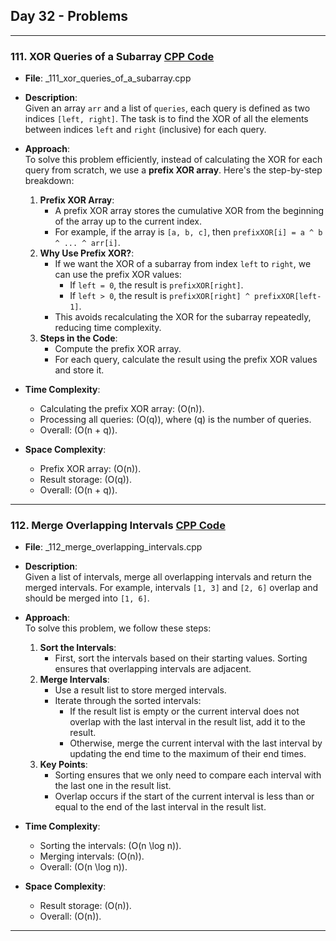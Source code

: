 ## Day 32 - Problems

---

### 111. **XOR Queries of a Subarray** [CPP Code](./_111_xor_queries_of_a_subarray.cpp)  
   - **File**: _111_xor_queries_of_a_subarray.cpp  
   - **Description**:  
     Given an array `arr` and a list of `queries`, each query is defined as two indices `[left, right]`. The task is to find the XOR of all the elements between indices `left` and `right` (inclusive) for each query.  

   - **Approach**:  
     To solve this problem efficiently, instead of calculating the XOR for each query from scratch, we use a **prefix XOR array**. Here's the step-by-step breakdown:  
     1. **Prefix XOR Array**:  
        - A prefix XOR array stores the cumulative XOR from the beginning of the array up to the current index.  
        - For example, if the array is `[a, b, c]`, then `prefixXOR[i] = a ^ b ^ ... ^ arr[i]`.  
     2. **Why Use Prefix XOR?**:  
        - If we want the XOR of a subarray from index `left` to `right`, we can use the prefix XOR values:  
          - If `left = 0`, the result is `prefixXOR[right]`.  
          - If `left > 0`, the result is `prefixXOR[right] ^ prefixXOR[left-1]`.  
        - This avoids recalculating the XOR for the subarray repeatedly, reducing time complexity.  
     3. **Steps in the Code**:  
        - Compute the prefix XOR array.  
        - For each query, calculate the result using the prefix XOR values and store it.  

   - **Time Complexity**:  
     - Calculating the prefix XOR array: \(O(n)\).  
     - Processing all queries: \(O(q)\), where \(q\) is the number of queries.  
     - Overall: \(O(n + q)\).  

   - **Space Complexity**:  
     - Prefix XOR array: \(O(n)\).  
     - Result storage: \(O(q)\).  
     - Overall: \(O(n + q)\).  

---

### 112. **Merge Overlapping Intervals** [CPP Code](./_112_merge_overlapping_intervals.cpp)  
   - **File**: _112_merge_overlapping_intervals.cpp  
   - **Description**:  
     Given a list of intervals, merge all overlapping intervals and return the merged intervals. For example, intervals `[1, 3]` and `[2, 6]` overlap and should be merged into `[1, 6]`.  

   - **Approach**:  
     To solve this problem, we follow these steps:  
     1. **Sort the Intervals**:  
        - First, sort the intervals based on their starting values. Sorting ensures that overlapping intervals are adjacent.  
     2. **Merge Intervals**:  
        - Use a result list to store merged intervals.  
        - Iterate through the sorted intervals:  
          - If the result list is empty or the current interval does not overlap with the last interval in the result list, add it to the result.  
          - Otherwise, merge the current interval with the last interval by updating the end time to the maximum of their end times.  
     3. **Key Points**:  
        - Sorting ensures that we only need to compare each interval with the last one in the result list.  
        - Overlap occurs if the start of the current interval is less than or equal to the end of the last interval in the result list.  

   - **Time Complexity**:  
     - Sorting the intervals: \(O(n \log n)\).  
     - Merging intervals: \(O(n)\).  
     - Overall: \(O(n \log n)\).  

   - **Space Complexity**:  
     - Result storage: \(O(n)\).  
     - Overall: \(O(n)\).  

---